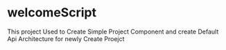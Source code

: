 # welcomeScript
This project Used to Create Simple Project Component and create Default Api Architecture for newly Create Proejct
